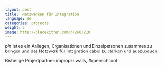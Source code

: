 ```yaml
---
layout: post
title:  Netzwerken für Integration
language: de
categories: projects
weight: 3
image: http://placekitten.com/g/260/210
---
```


*pin* ist es ein Anliegen, Organisationen und Einzelpersonen zusammen zu bringen und das Netzwerk für Integration dabei zu stärken und auszubauen.

Bisherige Projektpartner: improper walls, #openschoool
